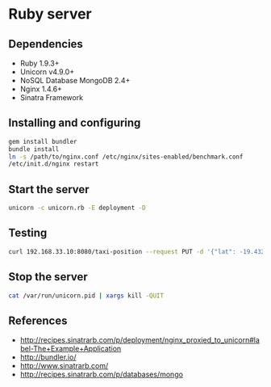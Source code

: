 # Ruby server

## Dependencies
* Ruby 1.9.3+
* Unicorn v4.9.0+
* NoSQL Database MongoDB 2.4+
* Nginx 1.4.6+
* Sinatra Framework

## Installing and configuring
```bash
gem install bundler
bundle install
ln -s /path/to/nginx.conf /etc/nginx/sites-enabled/benchmark.conf
/etc/init.d/nginx restart
```

## Start the server
```bash
unicorn -c unicorn.rb -E deployment -D
```

## Testing
```bash
curl 192.168.33.10:8080/taxi-position --request PUT -d '{"lat": -19.432608, "long": -99.133208}' -H 'Accept: application/json' -H 'Content-type: application/json'
```

## Stop the server
```bash
cat /var/run/unicorn.pid | xargs kill -QUIT
```

## References
* http://recipes.sinatrarb.com/p/deployment/nginx_proxied_to_unicorn#label-The+Example+Application
* http://bundler.io/
* http://www.sinatrarb.com/
* http://recipes.sinatrarb.com/p/databases/mongo
